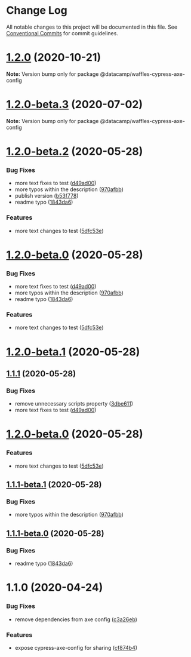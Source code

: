 # Change Log

All notable changes to this project will be documented in this file.
See [Conventional Commits](https://conventionalcommits.org) for commit guidelines.

# [1.2.0](https://github.com/datacamp/design-system/compare/@datacamp/waffles-cypress-axe-config@1.2.0-beta.3...@datacamp/waffles-cypress-axe-config@1.2.0) (2020-10-21)

**Note:** Version bump only for package @datacamp/waffles-cypress-axe-config





# [1.2.0-beta.3](https://github.com/datacamp/design-system/compare/@datacamp/waffles-cypress-axe-config@1.2.0-beta.2...@datacamp/waffles-cypress-axe-config@1.2.0-beta.3) (2020-07-02)

**Note:** Version bump only for package @datacamp/waffles-cypress-axe-config





# [1.2.0-beta.2](https://github.com/datacamp/design-system/compare/@datacamp/waffles-cypress-axe-config@1.1.1...@datacamp/waffles-cypress-axe-config@1.2.0-beta.2) (2020-05-28)


### Bug Fixes

* more text fixes to test ([d49ad00](https://github.com/datacamp/design-system/commit/d49ad00))
* more typos within the description ([970afbb](https://github.com/datacamp/design-system/commit/970afbb))
* publish version ([b53f778](https://github.com/datacamp/design-system/commit/b53f778))
* readme typo ([1843da6](https://github.com/datacamp/design-system/commit/1843da6))


### Features

* more text changes to test ([5dfc53e](https://github.com/datacamp/design-system/commit/5dfc53e))





# [1.2.0-beta.0](https://github.com/datacamp/design-system/compare/@datacamp/waffles-cypress-axe-config@1.1.1...@datacamp/waffles-cypress-axe-config@1.2.0-beta.0) (2020-05-28)


### Bug Fixes

* more text fixes to test ([d49ad00](https://github.com/datacamp/design-system/commit/d49ad00))
* more typos within the description ([970afbb](https://github.com/datacamp/design-system/commit/970afbb))
* readme typo ([1843da6](https://github.com/datacamp/design-system/commit/1843da6))


### Features

* more text changes to test ([5dfc53e](https://github.com/datacamp/design-system/commit/5dfc53e))





# [1.2.0-beta.1](https://github.com/datacamp/design-system/compare/@datacamp/waffles-cypress-axe-config@1.2.0-beta.0...@datacamp/waffles-cypress-axe-config@1.2.0-beta.1) (2020-05-28)
## [1.1.1](https://github.com/datacamp/design-system/compare/@datacamp/waffles-cypress-axe-config@1.1.0...@datacamp/waffles-cypress-axe-config@1.1.1) (2020-05-28)


### Bug Fixes

* remove unnecessary scripts property ([3dbe611](https://github.com/datacamp/design-system/commit/3dbe611))
* more text fixes to test ([d49ad00](https://github.com/datacamp/design-system/commit/d49ad00))





# [1.2.0-beta.0](https://github.com/datacamp/design-system/compare/@datacamp/waffles-cypress-axe-config@1.1.1-beta.1...@datacamp/waffles-cypress-axe-config@1.2.0-beta.0) (2020-05-28)


### Features

* more text changes to test ([5dfc53e](https://github.com/datacamp/design-system/commit/5dfc53e))





## [1.1.1-beta.1](https://github.com/datacamp/design-system/compare/@datacamp/waffles-cypress-axe-config@1.1.1-beta.0...@datacamp/waffles-cypress-axe-config@1.1.1-beta.1) (2020-05-28)


### Bug Fixes

* more typos within the description ([970afbb](https://github.com/datacamp/design-system/commit/970afbb))





## [1.1.1-beta.0](https://github.com/datacamp/design-system/compare/@datacamp/waffles-cypress-axe-config@1.1.0...@datacamp/waffles-cypress-axe-config@1.1.1-beta.0) (2020-05-28)


### Bug Fixes

* readme typo ([1843da6](https://github.com/datacamp/design-system/commit/1843da6))





# 1.1.0 (2020-04-24)


### Bug Fixes

* remove dependencies from axe config ([c3a26eb](https://github.com/datacamp/design-system/commit/c3a26eb))


### Features

* expose cypress-axe-config for sharing ([cf874b4](https://github.com/datacamp/design-system/commit/cf874b4))
